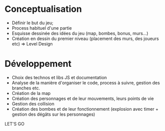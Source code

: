 # Conceptualisation 
  - Définir le but du jeu;
  - Process habituel d'une partie
  - Esquisse dessinée des idées du jeu (map, bombes, bonus, murs...)
  - Création en dessin du premier niveau (placement des murs, des joueurs etc) => Level Design 
  
  
# Développement 
  - Choix des technos et libs JS et documentation
  - Analyse de la manière d'organiser le code, process à suivre, gestion des branches etc.
  - Création de la map
  - Création des personnages et de leur mouvements, leurs points de vie
  - Gestion des collision
  - Création des bombes et de leur fonctionnement (explosion avec timer + gestion des dégâts sur les personnages)
  
  
  LET'S GO
